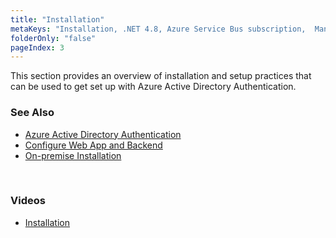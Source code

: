 ```yaml
---
title: "Installation"
metaKeys: "Installation, .NET 4.8, Azure Service Bus subscription,  Manager, path, Instance Name, Website Name, Domain, Database Server, Service User, Service User Password, Azure Service Bus connection string, Azure Service Bus topic"
folderOnly: "false"
pageIndex: 3
---
```


This section provides an overview of installation and setup practices that can be used to get set up with Azure Active Directory Authentication.
<br/>


### See Also 

* [Azure Active Directory Authentication](installation/azureactdirauthent.md)
* [Configure Web App and Backend](installation/ibmsecurity/configure-webb-app-backend.md)
* [On-premise Installation](installation/onpreminstallation.md)


<br/>


  
### Videos

* [Installation](../../videos/gettingstarted/installation.md)